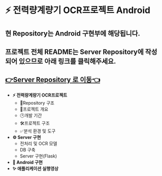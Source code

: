 # ⚡ 전력량계량기 OCR프로젝트 Android

## 현 Repository는 Android 구현부에 해당됩니다. 

## 프로젝트 전체 README는 Server Repository에 작성되어 있으므로 아래 링크를 클릭해주세요.

## [👉Server Repository 로 이동👈](https://github.com/Jihun-Dong/ElectricityOCRServer)

- **⚡ 전력량계량기 OCR프로젝트**
  - 📁Repository 구조
  - 📌프로젝트 개요
  - 🕑개발 기간
  - 🛠프로젝트 구조
  - ✅분석 환경 및 도구
- **⚙ Server 구현**
  - 전처리 및 OCR 모델
  - DB 구축
  - Server 구현(Flask)
- **📱 Android 구현**
- **✨ 애플리케이션 실행영상**
